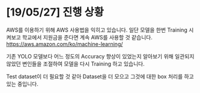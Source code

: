 # [19/05/27] 진행 상황
  
AWS를 이용하기 위해 AWS 사용법을 익히고 있습니다. 일단 모델을 한번 Training 시켜보고 학교에서 지원금을 준다면 계속 AWS를 사용할 것 같습니다.
https://aws.amazon.com/ko/machine-learning/


기존 YOLO 모델보다 어느 정도의 Accuracy 향상이 있었는지 알아보기 위해 일관되지 않았던 변인들을 조절하여 모델을 다시 Training 하고 있습니다.

Test dataset이 더 필요할 것 같아 Dataset을 더 모으고 그것에 대한 box 처리를 하고 있는 중입니다.